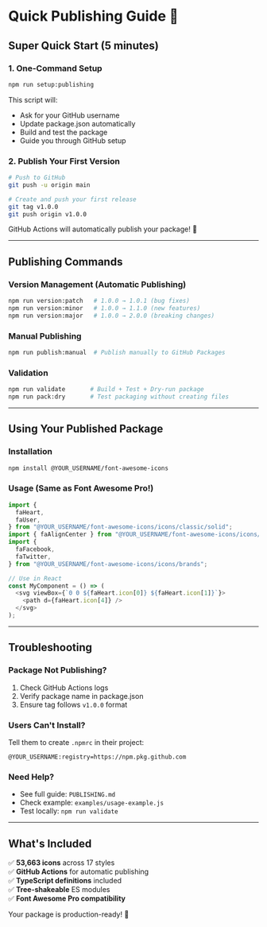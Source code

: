 # Quick Publishing Guide 🚀

## Super Quick Start (5 minutes)

### 1. One-Command Setup

```bash
npm run setup:publishing
```

This script will:

- Ask for your GitHub username
- Update package.json automatically
- Build and test the package
- Guide you through GitHub setup

### 2. Publish Your First Version

```bash
# Push to GitHub
git push -u origin main

# Create and push your first release
git tag v1.0.0
git push origin v1.0.0
```

GitHub Actions will automatically publish your package! 🎉

---

## Publishing Commands

### Version Management (Automatic Publishing)

```bash
npm run version:patch   # 1.0.0 → 1.0.1 (bug fixes)
npm run version:minor   # 1.0.0 → 1.1.0 (new features)
npm run version:major   # 1.0.0 → 2.0.0 (breaking changes)
```

### Manual Publishing

```bash
npm run publish:manual  # Publish manually to GitHub Packages
```

### Validation

```bash
npm run validate       # Build + Test + Dry-run package
npm run pack:dry       # Test packaging without creating files
```

---

## Using Your Published Package

### Installation

```bash
npm install @YOUR_USERNAME/font-awesome-icons
```

### Usage (Same as Font Awesome Pro!)

```javascript
import {
  faHeart,
  faUser,
} from "@YOUR_USERNAME/font-awesome-icons/icons/classic/solid";
import { faAlignCenter } from "@YOUR_USERNAME/font-awesome-icons/icons/classic/light";
import {
  faFacebook,
  faTwitter,
} from "@YOUR_USERNAME/font-awesome-icons/icons/brands";

// Use in React
const MyComponent = () => (
  <svg viewBox={`0 0 ${faHeart.icon[0]} ${faHeart.icon[1]}`}>
    <path d={faHeart.icon[4]} />
  </svg>
);
```

---

## Troubleshooting

### Package Not Publishing?

1. Check GitHub Actions logs
2. Verify package name in package.json
3. Ensure tag follows `v1.0.0` format

### Users Can't Install?

Tell them to create `.npmrc` in their project:

```
@YOUR_USERNAME:registry=https://npm.pkg.github.com
```

### Need Help?

- See full guide: `PUBLISHING.md`
- Check example: `examples/usage-example.js`
- Test locally: `npm run validate`

---

## What's Included

✅ **53,663 icons** across 17 styles  
✅ **GitHub Actions** for automatic publishing  
✅ **TypeScript definitions** included  
✅ **Tree-shakeable** ES modules  
✅ **Font Awesome Pro compatibility**

Your package is production-ready! 🚀

